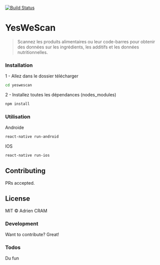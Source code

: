 [![Build Status](https://travis-ci.org/joemccann/dillinger.svg?branch=master)](https://travis-ci.org/joemccann/dillinger)

# YesWeScan
> Scannez les produits alimentaires ou leur code-barres pour obtenir des données sur les ingrédients, les additifs et les données nutritionnelles.


### Installation
1 - Allez dans le dossier télécharger
```sh
cd yeswescan
```

2 - Installez toutes les dépendances (nodes_modules)
```sh
npm install
```

### Utilisation 
Androide
```sh
react-native run-android
```
IOS
```sh
react-native run-ios
```

## Contributing
PRs accepted.

## License
MIT © Adrien CRAM

### Development
Want to contribute? Great!

### Todos
Du fun
